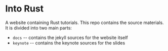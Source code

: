 # Into Rust

A website containing Rust tutorials. This repo contains the source
materials. It is divided into two main parts:

- `docs` -- contains the jekyll sources for the website itself
- `keynote` -- contains the keynote sources for the slides
